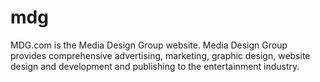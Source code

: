 # mdg
MDG.com is the Media Design Group website. Media Design Group provides comprehensive advertising, marketing, graphic design, website design and development and publishing to the entertainment industry.
